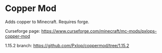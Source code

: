 # Copper Mod
Adds copper to Minecraft. Requires forge.

Curseforge page: https://www.curseforge.com/minecraft/mc-mods/pxlops-copper-mod

1.15.2 branch: https://github.com/Pxlop/coppermod/tree/1.15.2
